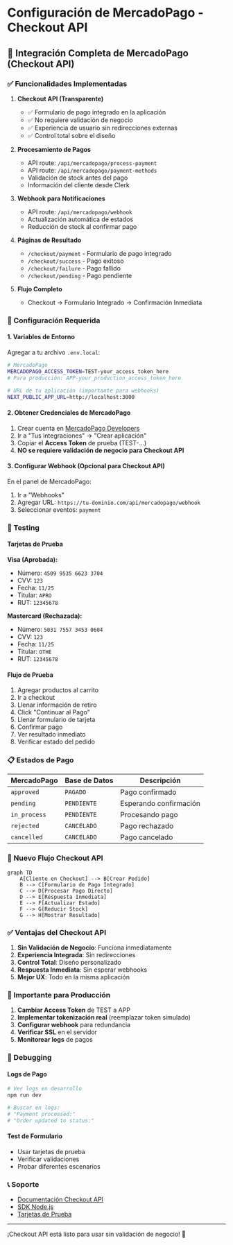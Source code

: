 # Configuración de MercadoPago - Checkout API

## 🚀 Integración Completa de MercadoPago (Checkout API)

### ✅ Funcionalidades Implementadas

1. **Checkout API (Transparente)**
   - ✅ Formulario de pago integrado en la aplicación
   - ✅ No requiere validación de negocio
   - ✅ Experiencia de usuario sin redirecciones externas
   - ✅ Control total sobre el diseño

2. **Procesamiento de Pagos**
   - API route: `/api/mercadopago/process-payment`
   - API route: `/api/mercadopago/payment-methods`
   - Validación de stock antes del pago
   - Información del cliente desde Clerk

3. **Webhook para Notificaciones**
   - API route: `/api/mercadopago/webhook`
   - Actualización automática de estados
   - Reducción de stock al confirmar pago

4. **Páginas de Resultado**
   - `/checkout/payment` - Formulario de pago integrado
   - `/checkout/success` - Pago exitoso
   - `/checkout/failure` - Pago fallido
   - `/checkout/pending` - Pago pendiente

5. **Flujo Completo**
   - Checkout → Formulario Integrado → Confirmación Inmediata

### 🔧 Configuración Requerida

#### 1. Variables de Entorno

Agregar a tu archivo `.env.local`:

```bash
# MercadoPago
MERCADOPAGO_ACCESS_TOKEN=TEST-your_access_token_here
# Para producción: APP-your_production_access_token_here

# URL de tu aplicación (importante para webhooks)
NEXT_PUBLIC_APP_URL=http://localhost:3000
```

#### 2. Obtener Credenciales de MercadoPago

1. Crear cuenta en [MercadoPago Developers](https://www.mercadopago.com.ar/developers)
2. Ir a "Tus integraciones" → "Crear aplicación"
3. Copiar el **Access Token** de prueba (TEST-...)
4. **NO se requiere validación de negocio para Checkout API**

#### 3. Configurar Webhook (Opcional para Checkout API)

En el panel de MercadoPago:
1. Ir a "Webhooks"
2. Agregar URL: `https://tu-dominio.com/api/mercadopago/webhook`
3. Seleccionar eventos: `payment`

### 🧪 Testing

#### Tarjetas de Prueba

**Visa (Aprobada):**
- Número: `4509 9535 6623 3704`
- CVV: `123`
- Fecha: `11/25`
- Titular: `APRO`
- RUT: `12345678`

**Mastercard (Rechazada):**
- Número: `5031 7557 3453 0604`
- CVV: `123`
- Fecha: `11/25`
- Titular: `OTHE`
- RUT: `12345678`

#### Flujo de Prueba

1. Agregar productos al carrito
2. Ir a checkout
3. Llenar información de retiro
4. Click "Continuar al Pago"
5. Llenar formulario de tarjeta
6. Confirmar pago
7. Ver resultado inmediato
8. Verificar estado del pedido

### 📋 Estados de Pago

| MercadoPago | Base de Datos | Descripción |
|-------------|---------------|-------------|
| `approved` | `PAGADO` | Pago confirmado |
| `pending` | `PENDIENTE` | Esperando confirmación |
| `in_process` | `PENDIENTE` | Procesando pago |
| `rejected` | `CANCELADO` | Pago rechazado |
| `cancelled` | `CANCELADO` | Pago cancelado |

### 🔄 Nuevo Flujo Checkout API

```mermaid
graph TD
    A[Cliente en Checkout] --> B[Crear Pedido]
    B --> C[Formulario de Pago Integrado]
    C --> D[Procesar Pago Directo]
    D --> E[Respuesta Inmediata]
    E --> F[Actualizar Estado]
    F --> G[Reducir Stock]
    G --> H[Mostrar Resultado]
```

### ✅ Ventajas del Checkout API

1. **Sin Validación de Negocio**: Funciona inmediatamente
2. **Experiencia Integrada**: Sin redirecciones
3. **Control Total**: Diseño personalizado
4. **Respuesta Inmediata**: Sin esperar webhooks
5. **Mejor UX**: Todo en la misma aplicación

### 🚨 Importante para Producción

1. **Cambiar Access Token** de TEST a APP
2. **Implementar tokenización real** (reemplazar token simulado)
3. **Configurar webhook** para redundancia
4. **Verificar SSL** en el servidor
5. **Monitorear logs** de pagos

### 🐛 Debugging

#### Logs de Pago
```bash
# Ver logs en desarrollo
npm run dev

# Buscar en logs:
# "Payment processed:"
# "Order updated to status:"
```

#### Test de Formulario
- Usar tarjetas de prueba
- Verificar validaciones
- Probar diferentes escenarios

### 📞 Soporte

- [Documentación Checkout API](https://www.mercadopago.com.ar/developers/es/docs/checkout-api/landing)
- [SDK Node.js](https://github.com/mercadopago/sdk-nodejs)
- [Tarjetas de Prueba](https://www.mercadopago.com.ar/developers/es/docs/checkout-api/testing)

---

¡Checkout API está listo para usar sin validación de negocio! 🎉 